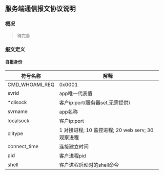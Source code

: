 ## 服务端通信报文协议说明

### 概况
> 待完善

### 报文定义

#### 自报身份
|符号名称|解释|
|-------|----|
|CMD_WHOAMI_REQ|0x0001|
|svrid|app唯一代表值|
|*clisock|客户ip:port(服务器set,无需提供)|
|svrname|app名称|
|localsock|客户ip:port|
|clitype|1 对接进程; 10 监控进程; 20 web serv; 30 观察进程|
|connect_time|连接建立时间|
|pid|客户进程pid|
|shell|客户进程启动时的shell命令|

